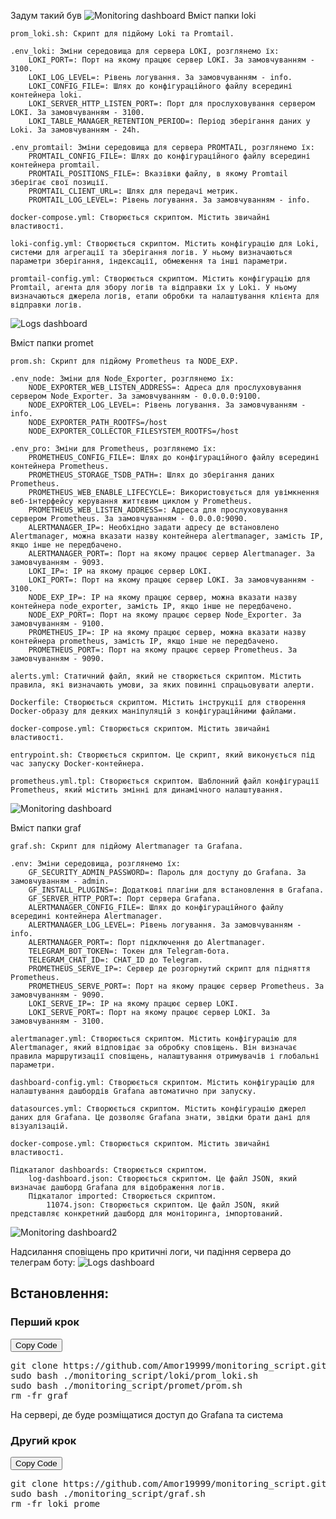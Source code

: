 
Задум такий був
![Monitoring dashboard](scren/Monitoring.jpg) 
Вміст папки loki

    prom_loki.sh: Скрипт для підйому Loki та Promtail.

    .env_loki: Зміни середовища для сервера LOKI, розглянемо їх:
        LOKI_PORT=: Порт на якому працює сервер LOKI. За замовчуванням - 3100.
        LOKI_LOG_LEVEL=: Рівень логування. За замовчуванням - info.
        LOKI_CONFIG_FILE=: Шлях до конфігураційного файлу всередині контейнера loki.
        LOKI_SERVER_HTTP_LISTEN_PORT=: Порт для прослуховування сервером LOKI. За замовчуванням - 3100.
        LOKI_TABLE_MANAGER_RETENTION_PERIOD=: Період зберігання даних у Loki. За замовчуванням - 24h.

    .env_promtail: Зміни середовища для сервера PROMTAIL, розглянемо їх:
        PROMTAIL_CONFIG_FILE=: Шлях до конфігураційного файлу всередині контейнера promtail.
        PROMTAIL_POSITIONS_FILE=: Вказівки файлу, в якому Promtail зберігає свої позиції.
        PROMTAIL_CLIENT_URL=: Шлях для передачі метрик.
        PROMTAIL_LOG_LEVEL=: Рівень логування. За замовчуванням - info.

    docker-compose.yml: Створюється скриптом. Містить звичайні властивості.

    loki-config.yml: Створюється скриптом. Містить конфігурацію для Loki, системи для агрегації та зберігання логів. У ньому визначаються параметри зберігання, індексації, обмеження та інші параметри.

    promtail-config.yml: Створюється скриптом. Містить конфігурацію для Promtail, агента для збору логів та відправки їх у Loki. У ньому визначаються джерела логів, етапи обробки та налаштування клієнта для відправки логів.
![Logs dashboard](scren/3.png)

Вміст папки promet

    prom.sh: Скрипт для підйому Prometheus та NODE_EXP.

    .env_node: Зміни для Node_Exporter, розглянемо їх:
        NODE_EXPORTER_WEB_LISTEN_ADDRESS=: Адреса для прослуховування сервером Node_Exporter. За замовчуванням - 0.0.0.0:9100.
        NODE_EXPORTER_LOG_LEVEL=: Рівень логування. За замовчуванням - info.
        NODE_EXPORTER_PATH_ROOTFS=/host
        NODE_EXPORTER_COLLECTOR_FILESYSTEM_ROOTFS=/host

    .env_pro: Зміни для Prometheus, розглянемо їх:
        PROMETHEUS_CONFIG_FILE=: Шлях до конфігураційного файлу всередині контейнера Prometheus.
        PROMETHEUS_STORAGE_TSDB_PATH=: Шлях до зберігання даних Prometheus.
        PROMETHEUS_WEB_ENABLE_LIFECYCLE=: Використовується для увімкнення веб-інтерфейсу керування життєвим циклом у Prometheus.
        PROMETHEUS_WEB_LISTEN_ADDRESS=: Адреса для прослуховування сервером Prometheus. За замовчуванням - 0.0.0.0:9090.
        ALERTMANAGER_IP=: Необхідно задати адресу де встановлено Alertmanager, можна вказати назву контейнера alertmanager, замість IP, якщо інше не передбачено.
        ALERTMANAGER_PORT=: Порт на якому працює сервер Alertmanager. За замовчуванням - 9093.
        LOKI_IP=: IP на якому працює сервер LOKI.
        LOKI_PORT=: Порт на якому працює сервер LOKI. За замовчуванням - 3100.
        NODE_EXP_IP=: IP на якому працює сервер, можна вказати назву контейнера node_exporter, замість IP, якщо інше не передбачено.
        NODE_EXP_PORT=: Порт на якому працює сервер Node_Exporter. За замовчуванням - 9100.
        PROMETHEUS_IP=: IP на якому працює сервер, можна вказати назву контейнера prometheus, замість IP, якщо інше не передбачено.
        PROMETHEUS_PORT=: Порт на якому працює сервер Prometheus. За замовчуванням - 9090.

    alerts.yml: Статичний файл, який не створюється скриптом. Містить правила, які визначають умови, за яких повинні спрацьовувати алерти.

    Dockerfile: Створюється скриптом. Містить інструкції для створення Docker-образу для деяких маніпуляцій з конфігураційними файлами.

    docker-compose.yml: Створюється скриптом. Містить звичайні властивості.

    entrypoint.sh: Створюється скриптом. Це скрипт, який виконується під час запуску Docker-контейнера.

    prometheus.yml.tpl: Створюється скриптом. Шаблонний файл конфігурації Prometheus, який містить змінні для динамічного налаштування.
![Monitoring dashboard](scren/1.png)

Вміст папки graf

    graf.sh: Скрипт для підйому Alertmanager та Grafana.

    .env: Зміни середовища, розглянемо їх:
        GF_SECURITY_ADMIN_PASSWORD=: Пароль для доступу до Grafana. За замовчуванням - admin.
        GF_INSTALL_PLUGINS=: Додаткові плагіни для встановлення в Grafana.
        GF_SERVER_HTTP_PORT=: Порт сервера Grafana.
        ALERTMANAGER_CONFIG_FILE=: Шлях до конфігураційного файлу всередині контейнера Alertmanager.
        ALERTMANAGER_LOG_LEVEL=: Рівень логування. За замовчуванням - info.
        ALERTMANAGER_PORT=: Порт підключення до Alertmanager.
        TELEGRAM_BOT_TOKEN=: Токен для Telegram-бота.
        TELEGRAM_CHAT_ID=: CHAT_ID до Telegram.
        PROMETHEUS_SERVE_IP=: Сервер де розгорнутий скрипт для підняття Prometheus.
        PROMETHEUS_SERVE_PORT=: Порт на якому працює сервер Prometheus. За замовчуванням - 9090.
        LOKI_SERVE_IP=: IP на якому працює сервер LOKI.
        LOKI_SERVE_PORT=: Порт на якому працює сервер LOKI. За замовчуванням - 3100.

    alertmanager.yml: Створюється скриптом. Містить конфігурацію для Alertmanager, який відповідає за обробку сповіщень. Він визначає правила маршрутизації сповіщень, налаштування отримувачів і глобальні параметри.

    dashboard-config.yml: Створюється скриптом. Містить конфігурацію для налаштування дашбордів Grafana автоматично при запуску.

    datasources.yml: Створюється скриптом. Містить конфігурацію джерел даних для Grafana. Це дозволяє Grafana знати, звідки брати дані для візуалізацій.

    docker-compose.yml: Створюється скриптом. Містить звичайні властивості.

    Підкаталог dashboards: Створюється скриптом.
        log-dashboard.json: Створюється скриптом. Це файл JSON, який визначає дашборд Grafana для відображення логів.
        Підкаталог imported: Створюється скриптом.
            11074.json: Створюється скриптом. Це файл JSON, який представляє конкретний дашборд для моніторинга, імпортований.
![Monitoring dashboard2](scren/2.png)

Надсилання сповіщень про критичні логи, чи падіння сервера до телеграм боту:
![Logs dashboard](scren/4.png)

## Встановлення:

### Перший крок

<button onclick="copyToClipboard('#code-block-1')">Copy Code</button>

<pre id="code-block-1">
git clone https://github.com/Amor19999/monitoring_script.git
sudo bash ./monitoring_script/loki/prom_loki.sh
sudo bash ./monitoring_script/promet/prom.sh
rm -fr graf
</pre>

На сервері, де буде розміщатися доступ до Grafana та система

### Другий крок

<button onclick="copyToClipboard('#code-block-2')">Copy Code</button>

<pre id="code-block-2">
git clone https://github.com/Amor19999/monitoring_script.git
sudo bash ./monitoring_script/graf.sh
rm -fr loki prome
</pre>

<script>
function copyToClipboard(element) {
  var temp = document.createElement("textarea");
  document.body.appendChild(temp);
  temp.value = document.querySelector(element).innerText;
  temp.select();
  document.execCommand("copy");
  document.body.removeChild(temp);
}
</script>